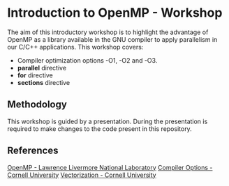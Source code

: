 # Introduction to OpenMP - Workshop

The aim of this introductory workshop is to highlight the advantage of OpenMP as a library available in the GNU compiler to apply parallelism in our C/C++ applications. This workshop covers:

* Compiler optimization options -O1, -O2 and -O3.
* **parallel** directive
* **for** directive
* **sections** directive

## Methodology

This workshop is guided by a presentation. During the presentation is required to make changes to the code present in this repository.

## References
[OpenMP - Lawrence Livermore National Laboratory](https://computing.llnl.gov/tutorials/openMP/)
[Compiler Options - Cornell University](https://cvw.cac.cornell.edu/codeopt/compilerOptions)
[Vectorization - Cornell University](https://cvw.cac.cornell.edu/vector/)
